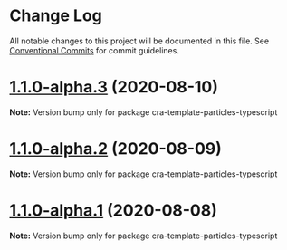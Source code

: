 # Change Log

All notable changes to this project will be documented in this file.
See [Conventional Commits](https://conventionalcommits.org) for commit guidelines.

# [1.1.0-alpha.3](https://github.com/matteobruni/tsparticles/compare/cra-template-particles-typescript@1.1.0-alpha.2...cra-template-particles-typescript@1.1.0-alpha.3) (2020-08-10)

**Note:** Version bump only for package cra-template-particles-typescript





# [1.1.0-alpha.2](https://github.com/matteobruni/tsparticles/compare/cra-template-particles-typescript@1.1.0-alpha.1...cra-template-particles-typescript@1.1.0-alpha.2) (2020-08-09)

**Note:** Version bump only for package cra-template-particles-typescript





# [1.1.0-alpha.1](https://github.com/matteobruni/tsparticles/compare/cra-template-particles-typescript@1.0.7...cra-template-particles-typescript@1.1.0-alpha.1) (2020-08-08)

**Note:** Version bump only for package cra-template-particles-typescript
